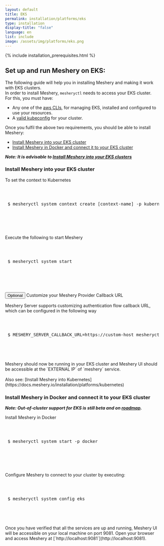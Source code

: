 ```yaml
---
layout: default
title: EKS
permalink: installation/platforms/eks
type: installation
display-title: "false"
language: en
list: include
image: /assets/img/platforms/eks.png
---
```


{% include installation_prerequisites.html %}

## Set up and run Meshery on EKS:

The following guide will help you in installing Meshery and making it work with EKS clusters.<br/>
In order to install Meshery, `mesheryctl` needs to access your EKS cluster. For this, you must have:

- Any one of the [aws CLIs](https://docs.aws.amazon.com/eks/latest/userguide/getting-started.html), for managing EKS, installed and configured to use your resources.
- A [valid kubeconfig](https://docs.aws.amazon.com/eks/latest/userguide/create-kubeconfig.html) for your cluster.

Once you fulfil the above two requirements, you should be able to install Meshery:

- [Install Meshery into your EKS cluster](#install-meshery-into-your-eks-cluster)
- [Install Meshery in Docker and connect it to your EKS cluster](#install-meshery-in-docker-and-connect-it-to-your-eks-cluster)

**_Note: It is advisable to [Install Meshery into your EKS clusters](#install-meshery-into-your-eks-cluster)_**

### Install Meshery into your EKS cluster

To set the context to Kubernetes

 <pre class="codeblock-pre"><div class="codeblock">
 <div class="clipboardjs">
 $ mesheryctl system context create [context-name] -p kubernetes -s
 </div></div>
 </pre>
 <br>

Execute the following to start Meshery

 <pre class="codeblock-pre"><div class="codeblock">
 <div class="clipboardjs">
 $ mesheryctl system start 
 </div></div>
 </pre>
 <br>

<button class="toggle-button" onclick="HideToggleFunction()">Optional</button> Customize your Meshery Provider Callback URL

<div id="hiddendiv">
Meshery Server supports customizing authentication flow callback URL, which can be configured in the following way
 <pre class="codeblock-pre"><div class="codeblock">
 <div class="clipboardjs">
 $ MESHERY_SERVER_CALLBACK_URL=https://custom-host mesheryctl system start
 </div></div>
 </pre>
 <br>
Meshery should now be running in your EKS cluster and Meshery UI should be accessible at the `EXTERNAL IP` of `meshery` service.
<br/>
</div>
<br/>
Also see: [Install Meshery into Kubernetes](https://docs.meshery.io/installation/platforms/kubernetes)

### Install Meshery in Docker and connect it to your EKS cluster

**_Note: Out-of-cluster support for EKS is still beta and on [roadmap](https://github.com/meshery/meshery/blob/master/ROADMAP.md)._**

Install Meshery in Docker

 <pre class="codeblock-pre"><div class="codeblock">
 <div class="clipboardjs">
 $ mesheryctl system start -p docker 
 </div></div>
 </pre>
 <br>

Configure Meshery to connect to your cluster by executing:

 <pre class="codeblock-pre"><div class="codeblock">
 <div class="clipboardjs">
 $ mesheryctl system config eks
 </div></div>
 </pre>
 <br>
Once you have verified that all the services are up and running, Meshery UI will be accessible on your local machine on port 9081. Open your browser and access Meshery at [`http://localhost:9081`](http://localhost:9081).
